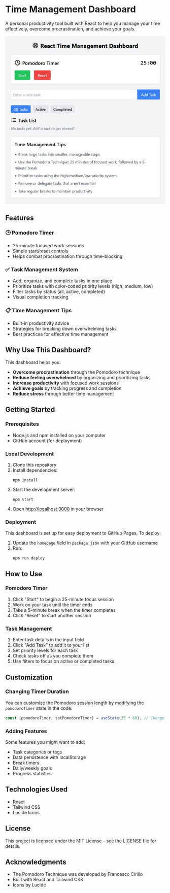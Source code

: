 # Time Management Dashboard

A personal productivity tool built with React to help you manage your time effectively, overcome procrastination, and achieve your goals.

![alt text](https://github.com/honkeygenius/rtmd/raw/main/images/Screenshot%202025-05-21%20105208.jpg "React Time Management Dashboard")

## Features

### 🕒 Pomodoro Timer
- 25-minute focused work sessions
- Simple start/reset controls
- Helps combat procrastination through time-blocking

### ✅ Task Management System
- Add, organize, and complete tasks in one place
- Prioritize tasks with color-coded priority levels (high, medium, low)
- Filter tasks by status (all, active, completed)
- Visual completion tracking

### 📋 Time Management Tips
- Built-in productivity advice
- Strategies for breaking down overwhelming tasks
- Best practices for effective time management

## Why Use This Dashboard?

This dashboard helps you:
- **Overcome procrastination** through the Pomodoro technique
- **Reduce feeling overwhelmed** by organizing and prioritizing tasks
- **Increase productivity** with focused work sessions
- **Achieve goals** by tracking progress and completion
- **Reduce stress** through better time management

## Getting Started

### Prerequisites
- Node.js and npm installed on your computer
- GitHub account (for deployment)

### Local Development
1. Clone this repository
2. Install dependencies:
   ```
   npm install
   ```
3. Start the development server:
   ```
   npm start
   ```
4. Open [http://localhost:3000](http://localhost:3000) in your browser

### Deployment
This dashboard is set up for easy deployment to GitHub Pages. To deploy:
1. Update the `homepage` field in `package.json` with your GitHub username
2. Run:
   ```
   npm run deploy
   ```

## How to Use

### Pomodoro Timer
1. Click "Start" to begin a 25-minute focus session
2. Work on your task until the timer ends
3. Take a 5-minute break when the timer completes
4. Click "Reset" to start another session

### Task Management
1. Enter task details in the input field
2. Click "Add Task" to add it to your list
3. Set priority levels for each task
4. Check tasks off as you complete them
5. Use filters to focus on active or completed tasks

## Customization

### Changing Timer Duration
You can customize the Pomodoro session length by modifying the `pomodoroTimer` state in the code:

```javascript
const [pomodoroTimer, setPomodoroTimer] = useState(25 * 60); // Change 25 to your desired minutes
```

### Adding Features
Some features you might want to add:
- Task categories or tags
- Data persistence with localStorage
- Break timers
- Daily/weekly goals
- Progress statistics

## Technologies Used

- React
- Tailwind CSS
- Lucide Icons

## License

This project is licensed under the MIT License - see the LICENSE file for details.

## Acknowledgments

- The Pomodoro Technique was developed by Francesco Cirillo
- Built with React and Tailwind CSS
- Icons by Lucide